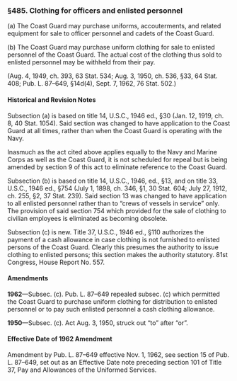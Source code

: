### §485. Clothing for officers and enlisted personnel ###

(a) The Coast Guard may purchase uniforms, accouterments, and related equipment for sale to officer personnel and cadets of the Coast Guard.

(b) The Coast Guard may purchase uniform clothing for sale to enlisted personnel of the Coast Guard. The actual cost of the clothing thus sold to enlisted personnel may be withheld from their pay.

(Aug. 4, 1949, ch. 393, 63 Stat. 534; Aug. 3, 1950, ch. 536, §33, 64 Stat. 408; Pub. L. 87–649, §14d(4), Sept. 7, 1962, 76 Stat. 502.)

#### Historical and Revision Notes ####

Subsection (a) is based on title 14, U.S.C., 1946 ed., §30 (Jan. 12, 1919, ch. 8, 40 Stat. 1054). Said section was changed to have application to the Coast Guard at all times, rather than when the Coast Guard is operating with the Navy.

Inasmuch as the act cited above applies equally to the Navy and Marine Corps as well as the Coast Guard, it is not scheduled for repeal but is being amended by section 9 of this act to eliminate reference to the Coast Guard.

Subsection (b) is based on title 14, U.S.C., 1946, ed., §13, and on title 33, U.S.C., 1946 ed., §754 (July 1, 1898, ch. 346, §1, 30 Stat. 604; July 27, 1912, ch. 255, §2, 37 Stat. 239). Said section 13 was changed to have application to all enlisted personnel rather than to “crews of vessels in service” only. The provision of said section 754 which provided for the sale of clothing to civilian employees is eliminated as becoming obsolete.

Subsection (c) is new. Title 37, U.S.C., 1946 ed., §110 authorizes the payment of a cash allowance in case clothing is not furnished to enlisted persons of the Coast Guard. Clearly this presumes the authority to issue clothing to enlisted persons; this section makes the authority statutory. 81st Congress, House Report No. 557.

#### Amendments ####

**1962**—Subsec. (c). Pub. L. 87–649 repealed subsec. (c) which permitted the Coast Guard to purchase uniform clothing for distribution to enlisted personnel or to pay such enlisted personnel a cash clothing allowance.

**1950**—Subsec. (c). Act Aug. 3, 1950, struck out “to” after “or”.

#### Effective Date of 1962 Amendment ####

Amendment by Pub. L. 87–649 effective Nov. 1, 1962, see section 15 of Pub. L. 87–649, set out as an Effective Date note preceding section 101 of Title 37, Pay and Allowances of the Uniformed Services.